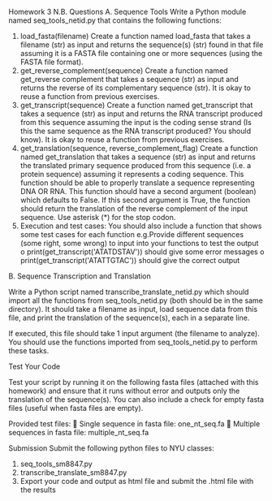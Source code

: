 Homework 3
N.B.
Questions
A. Sequence Tools
Write a Python module named seq_tools_netid.py that contains the following
functions:
1. load_fasta(filename)
Create a function named load_fasta that takes a filename (str) as input and
returns the sequence(s) (str) found in that file assuming it is a FASTA file
containing one or more sequences (using the FASTA file format).
2. get_reverse_complement(sequence)
Create a function named get_reverse complement that takes a sequence (str)
as input and returns the reverse of its complementary sequence (str). It is okay
to reuse a function from previous exercises.
3. get_transcript(sequence)
Create a function named get_transcript that takes a sequence (str) as input
and returns the RNA transcript produced from this sequence assuming the input
is the coding sense strand (Is this the same sequence as the RNA transcript
produced? You should know). It is okay to reuse a function from previous
exercises.
4. get_translation(sequence, reverse_complement_flag)
Create a function named get_translation that takes a sequence (str) as input
and returns the translated primary sequence produced from this sequence (i.e. a
protein sequence) assuming it represents a coding sequence. This function
should be able to properly translate a sequence representing DNA OR RNA. This
function should have a second argument (boolean) which defaults to False. If this
second argument is True, the function should return the translation of the reverse
complement of the input sequence. Use asterisk (*) for the stop codon.
5. Execution and test cases:
You should also include a function that shows some test cases for each function
e.g.Provide different sequences (some right, some wrong) to input into your
functions to test the output
o print(get_transcript('ATATDSTAV')) should give some error messages
o print(get_transcript('ATATTGTAC')) should give the correct output

B. Sequence Transcription and Translation

Write a Python script named transcribe_translate_netid.py which should import all
the functions from seq_tools_netid.py (both should be in the same directory). It should
take a filename as input, load sequence data from this file, and print the translation of
the sequence(s), each in a separate line.

If executed, this file should take 1 input argument (the filename to analyze). You should
use the functions imported from seq_tools_netid.py to perform these tasks.

Test Your Code

Test your script by running it on the following fasta files (attached with this homework)
and ensure that it runs without error and outputs only the translation of the
sequence(s). You can also include a check for empty fasta files (useful when fasta files
are empty).

Provided test files:
 Single sequence in fasta file: one_nt_seq.fa
 Multiple sequences in fasta file: multiple_nt_seq.fa

Submission
Submit the following python files to NYU classes:
1. seq_tools_sm8847.py
2. transcribe_translate_sm8847.py
3. Export your code and output as html file and submit the .html file with the results
